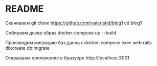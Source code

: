 # README
Скачиваем
git clone https://github.com/valeristid/blog1
cd blog1

Собираем докер образ
docker-compose up --build

Производим миграцию баз данных
docker-compose exec web rails db:create db:migrate

Открываем приложение в бразуере
http://localhost:3001
